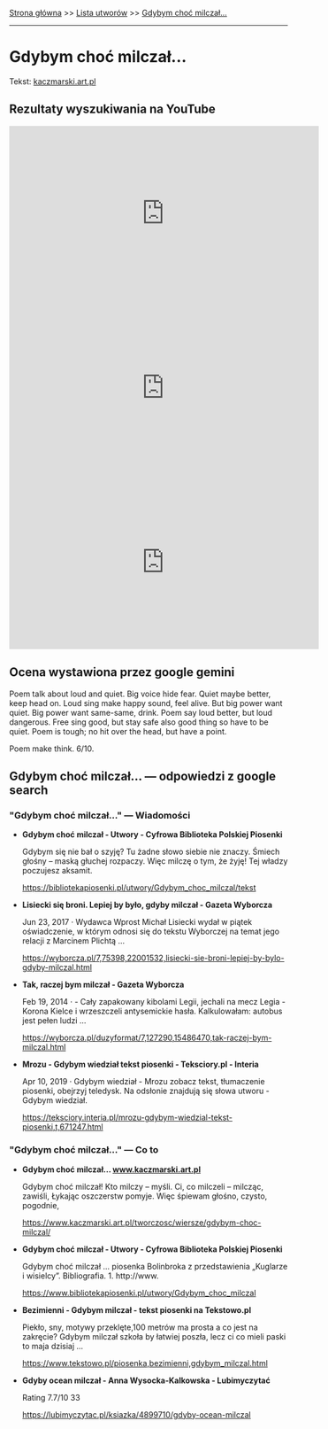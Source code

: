 [Strona główna](../index.md) >> [Lista utworów](../list.md) >> [Gdybym choć milczał…](160.md)

---

# Gdybym choć milczał…

Tekst: [kaczmarski.art.pl](https://www.kaczmarski.art.pl/tworczosc/wiersze/gdybym-choc-milczal/)

## Rezultaty wyszukiwania na YouTube

<iframe width="560" height="315" src="https://www.youtube.com/embed/3_PaRYzdRj0?si=IdontcarewhotheIRSsendsImnotpayingtaxes" title="YouTube video player" frameborder="0" allow="accelerometer; autoplay; clipboard-write; encrypted-media; gyroscope; picture-in-picture; web-share" referrerpolicy="strict-origin-when-cross-origin" allowfullscreen></iframe>

<iframe width="560" height="315" src="https://www.youtube.com/embed/dm1ykMcE9gw?si=IdontcarewhotheIRSsendsImnotpayingtaxes" title="YouTube video player" frameborder="0" allow="accelerometer; autoplay; clipboard-write; encrypted-media; gyroscope; picture-in-picture; web-share" referrerpolicy="strict-origin-when-cross-origin" allowfullscreen></iframe>

<iframe width="560" height="315" src="https://www.youtube.com/embed/hpMFsn-b86g?si=IdontcarewhotheIRSsendsImnotpayingtaxes" title="YouTube video player" frameborder="0" allow="accelerometer; autoplay; clipboard-write; encrypted-media; gyroscope; picture-in-picture; web-share" referrerpolicy="strict-origin-when-cross-origin" allowfullscreen></iframe>

## Ocena wystawiona przez google gemini

Poem talk about loud and quiet. Big voice hide fear. Quiet maybe better, keep head on. Loud sing make happy sound, feel alive. But big power want quiet. Big power want same-same, drink. Poem say loud better, but loud dangerous. Free sing good, but stay safe also good thing so have to be quiet. Poem is tough; no hit over the head, but have a point.

Poem make think. 6/10.


## Gdybym choć milczał… — odpowiedzi z google search

### "Gdybym choć milczał…" — Wiadomości

- **Gdybym choć milczał - Utwory - Cyfrowa Biblioteka Polskiej Piosenki**

    Gdybym się nie bał o szyję? Tu żadne słowo siebie nie znaczy. Śmiech głośny – maską głuchej rozpaczy. Więc milczę o tym, że żyję! Tej władzy poczujesz aksamit. 

   <https://bibliotekapiosenki.pl/utwory/Gdybym_choc_milczal/tekst>
- **Lisiecki się broni. Lepiej by było, gdyby milczał - Gazeta Wyborcza**

    Jun 23, 2017  ·  Wydawca Wprost Michał Lisiecki wydał w piątek oświadczenie, w którym odnosi się do tekstu Wyborczej na temat jego relacji z Marcinem Plichtą ... 

   <https://wyborcza.pl/7,75398,22001532,lisiecki-sie-broni-lepiej-by-bylo-gdyby-milczal.html>
- **Tak, raczej bym milczał - Gazeta Wyborcza**

    Feb 19, 2014  ·  - Cały zapakowany kibolami Legii, jechali na mecz Legia - Korona Kielce i wrzeszczeli antysemickie hasła. Kalkulowałam: autobus jest pełen ludzi ... 

   <https://wyborcza.pl/duzyformat/7,127290,15486470,tak-raczej-bym-milczal.html>
- **Mrozu - Gdybym wiedział tekst piosenki - Teksciory.pl - Interia**

    Apr 10, 2019  ·  Gdybym wiedział - Mrozu zobacz tekst, tłumaczenie piosenki, obejrzyj teledysk. Na odsłonie znajdują się słowa utworu - Gdybym wiedział. 

   <https://teksciory.interia.pl/mrozu-gdybym-wiedzial-tekst-piosenki,t,671247.html>

### "Gdybym choć milczał…" — Co to

- **Gdybym choć milczał… www.kaczmarski.art.pl**

    Gdybym choć milczał! Kto milczy – myśli. Ci, co milczeli – milcząc, zawiśli, Łykając oszczerstw pomyje. Więc śpiewam głośno, czysto, pogodnie, 

   <https://www.kaczmarski.art.pl/tworczosc/wiersze/gdybym-choc-milczal/>
- **Gdybym choć milczał - Utwory - Cyfrowa Biblioteka Polskiej Piosenki**

    Gdybym choć milczał ... piosenka Bolinbroka z przedstawienia „Kuglarze i wisielcy”. Bibliografia. 1. http://www. 

   <https://www.bibliotekapiosenki.pl/utwory/Gdybym_choc_milczal>
- **Bezimienni - Gdybym milczał - tekst piosenki na Tekstowo.pl**

    Piekło, sny, motywy przeklęte,100 metrów ma prosta a co jest na zakręcie? Gdybym milczał szkoła by łatwiej poszła, lecz ci co mieli paski to maja dzisiaj ... 

   <https://www.tekstowo.pl/piosenka,bezimienni,gdybym_milczal.html>
- **Gdyby ocean milczał - Anna Wysocka-Kalkowska - Lubimyczytać**

    Rating   7.7/10  33   

   <https://lubimyczytac.pl/ksiazka/4899710/gdyby-ocean-milczal>

